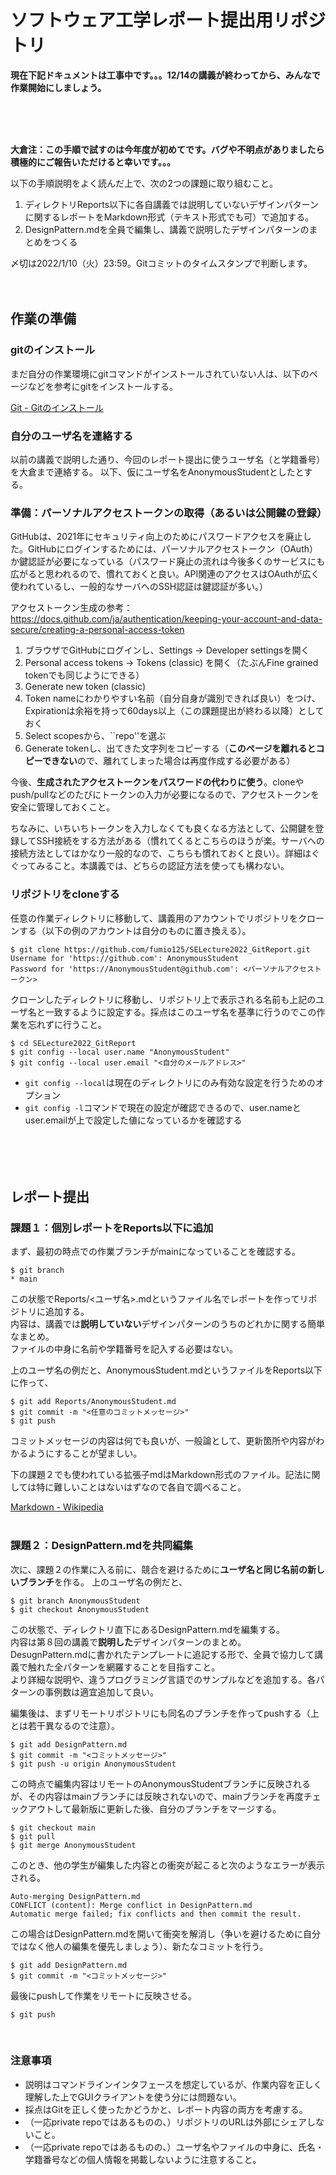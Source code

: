 # ソフトウェア工学レポート提出用リポジトリ  

**現在下記ドキュメントは工事中です。。。12/14の講義が終わってから、みんなで作業開始にしましょう。**

<br>
<br>
<br>

**大倉注：この手順で試すのは今年度が初めてです。バグや不明点がありましたら積極的にご報告いただけると幸いです。。。**

以下の手順説明をよく読んだ上で、次の2つの課題に取り組むこと。

1.  ディレクトリReports以下に各自講義では説明していないデザインパターンに関するレポートをMarkdown形式（テキスト形式でも可）で追加する。
2. DesignPattern.mdを全員で編集し、講義で説明したデザインパターンのまとめをつくる

〆切は2022/1/10（火）23:59。Gitコミットのタイムスタンプで判断します。
<br><br><br>

## 作業の準備
### gitのインストール
まだ自分の作業環境にgitコマンドがインストールされていない人は、以下のページなどを参考にgitをインストールする。

[Git - Gitのインストール](https://git-scm.com/book/ja/v2/%E4%BD%BF%E3%81%84%E5%A7%8B%E3%82%81%E3%82%8B-Git%E3%81%AE%E3%82%A4%E3%83%B3%E3%82%B9%E3%83%88%E3%83%BC%E3%83%AB)

### 自分のユーザ名を連絡する
以前の講義で説明した通り、今回のレポート提出に使うユーザ名（と学籍番号）を大倉まで連絡する。
以下、仮にユーザ名をAnonymousStudentとしたとする。

### 準備：パーソナルアクセストークンの取得（あるいは公開鍵の登録）
GitHubは、2021年にセキュリティ向上のためにパスワードアクセスを廃止した。GitHubにログインするためには、パーソナルアクセストークン（OAuth）か鍵認証が必要になっている（パスワード廃止の流れは今後多くのサービスにも広がると思われるので、慣れておくと良い。API関連のアクセスはOAuthが広く使われているし、一般的なサーバへのSSH認証は鍵認証が多い。）

アクセストークン生成の参考：https://docs.github.com/ja/authentication/keeping-your-account-and-data-secure/creating-a-personal-access-token

1. ブラウザでGitHubにログインし、Settings -> Developer settingsを開く
2. Personal access tokens -> Tokens (classic) を開く（たぶんFine grained tokenでも同じようにできる）
3. Generate new token (classic)
4. Token nameにわかりやすい名前（自分自身が識別できれば良い）をつけ、Expirationは余裕を持って60days以上（この課題提出が終わる以降）としておく
5. Select scopesから、``repo''を選ぶ
6. Generate tokenし、出てきた文字列をコピーする（**このページを離れるとコピーできない**ので、離れてしまった場合は再度作成する必要がある）

今後、**生成されたアクセストークンをパスワードの代わりに使う**。cloneやpush/pullなどのたびにトークンの入力が必要になるので、アクセストークンを安全に管理しておくこと。

ちなみに、いちいちトークンを入力しなくても良くなる方法として、公開鍵を登録してSSH接続をする方法がある（慣れてくるとこちらのほうが楽。サーバへの接続方法としてはかなり一般的なので、こちらも慣れておくと良い）。詳細はぐぐってみること。本講義では、どちらの認証方法を使っても構わない。

### リポジトリをcloneする
任意の作業ディレクトリに移動して、講義用のアカウントでリポジトリをクローンする（以下の例のアカウントは自分のものに置き換える）。

```
$ git clone https://github.com/fumio125/SELecture2022_GitReport.git
Username for 'https://github.com': AnonymousStudent
Password for 'https://AnonymousStudent@github.com': <パーソナルアクセストークン>
```

クローンしたディレクトリに移動し、リポジトリ上で表示される名前も上記のユーザ名と一致するように設定する。採点はこのユーザ名を基準に行うのでこの作業を忘れずに行うこと。

```
$ cd SELecture2022_GitReport
$ git config --local user.name "AnonymousStudent"
$ git config --local user.email "<自分のメールアドレス>"
```
* `git config --local`は現在のディレクトリにのみ有効な設定を行うためのオプション
* `git config -l`コマンドで現在の設定が確認できるので、user.nameとuser.emailが上で設定した値になっているかを確認する
<br><br><br><br><br>

## レポート提出
### 課題１：個別レポートをReports以下に追加
まず、最初の時点での作業ブランチがmainになっていることを確認する。

```
$ git branch
* main
```
この状態でReports/<ユーザ名>.mdというファイル名でレポートを作ってリポジトリに追加する。  
内容は、講義では**説明していない**デザインパターンのうちのどれかに関する簡単なまとめ。  
ファイルの中身に名前や学籍番号を記入する必要はない。

上のユーザ名の例だと、AnonymousStudent.mdというファイルをReports以下に作って、

```
$ git add Reports/AnonymousStudent.md
$ git commit -m "<任意のコミットメッセージ>"
$ git push
```
コミットメッセージの内容は何でも良いが、一般論として、更新箇所や内容がわかるようにすることが望ましい。

下の課題２でも使われている拡張子mdはMarkdown形式のファイル。記法に関しては特に難しいことはないはずなので各自で調べること。

[Markdown - Wikipedia](https://ja.wikipedia.org/wiki/Markdown)
<br><br>

### 課題２：DesignPattern.mdを共同編集
次に、課題２の作業に入る前に、競合を避けるために**ユーザ名と同じ名前の新しいブランチ**を作る。
上のユーザ名の例だと、

```
$ git branch AnonymousStudent
$ git checkout AnonymousStudent
```

この状態で、ディレクトリ直下にあるDesignPattern.mdを編集する。  
内容は第８回の講義で**説明した**デザインパターンのまとめ。  
DesugnPattern.mdに書かれたテンプレートに追記する形で、全員で協力して講義で触れた全パターンを網羅することを目指すこと。  
より詳細な説明や、違うプログラミング言語でのサンプルなどを追加する。各パターンの事例数は適宜追加して良い。

編集後は、まずリモートリポジトリにも同名のブランチを作ってpushする（上とは若干異なるので注意）。

```
$ git add DesignPattern.md
$ git commit -m "<コミットメッセージ>"
$ git push -u origin AnonymousStudent
```
この時点で編集内容はリモートのAnonymousStudentブランチに反映されるが、その内容はmainブランチには反映されないので、mainブランチを再度チェックアウトして最新版に更新した後、自分のブランチをマージする。

```
$ git checkout main
$ git pull
$ git merge AnonymousStudent
```
このとき、他の学生が編集した内容との衝突が起こると次のようなエラーが表示される。

```
Auto-merging DesignPattern.md
CONFLICT (content): Merge conflict in DesignPattern.md
Automatic merge failed; fix conflicts and then commit the result.
```
この場合はDesignPattern.mdを開いて衝突を解消し（争いを避けるために自分ではなく他人の編集を優先しましょう）、新たなコミットを行う。

```
$ git add DesignPattern.md
$ git commit -m "<コミットメッセージ>"
```
最後にpushして作業をリモートに反映させる。

```
$ git push
```
<br>

### 注意事項
* 説明はコマンドラインインタフェースを想定しているが、作業内容を正しく理解した上でGUIクライアントを使う分には問題ない。
* 採点はGitを正しく使ったかどうかと、レポート内容の両方を考慮する。
* （一応private repoではあるものの、）リポジトリのURLは外部にシェアしないこと。
* （一応private repoではあるものの、）ユーザ名やファイルの中身に、氏名・学籍番号などの個人情報を掲載しないように注意すること。

